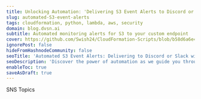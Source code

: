 ```yaml
---
title: Unlocking Automation: 'Delivering S3 Event Alerts to Discord or Slack Using Webhooks, Lambda, and Custom Endpoints'
slug: automated-S3-event-alerts
tags: cloudformation, python, lambda, aws, security
domain: blog.dvsn.ai
subtitle: Automated monitoring alerts for S3 to your custom endpoint
cover: https://github.com/Swish24/CloudFormation-Scripts/blob/b58d6a6e407456b2f42865e241f9b4ab75bf17c3/s3-sns-alerts-lambda/S3AlertsSNS.png
ignorePost: false
hideFromHashnodeCommunity: false
seoTitle: 'Automated S3 Event Alerts: Delivering to Discord or Slack with Webhooks & Lambda'
seoDescription: 'Discover the power of automation as we guide you through setting up S3 event alerts seamlessly. Learn how to deliver alerts to Discord or Slack using webhooks, Lambda, and your own custom endpoints. Elevate your AWS S3 monitoring game with step-by-step instructions and insights into optimizing your workflow'
enableToc: true
saveAsDraft: true
---
```


SNS Topics